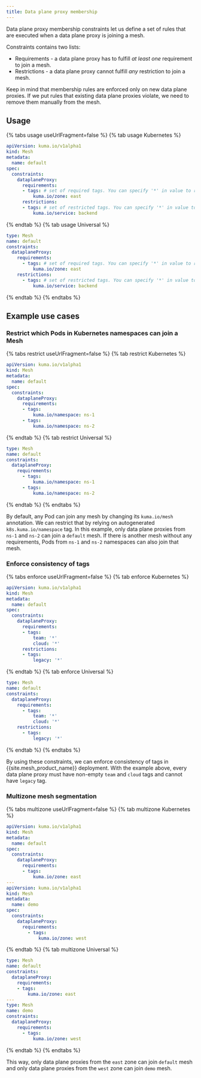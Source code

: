 ```yaml
---
title: Data plane proxy membership
---
```


Data plane proxy membership constraints let us define a set of rules that are executed when a data plane proxy is joining a mesh.

Constraints contains two lists:

* Requirements - a data plane proxy has to fulfill _at least one_ requirement to join a mesh.
* Restrictions - a data plane proxy cannot fulfill _any_ restriction to join a mesh.

Keep in mind that membership rules are enforced only on new data plane proxies.
If we put rules that existing data plane proxies violate, we need to remove them manually from the mesh.

## Usage

{% tabs usage useUrlFragment=false %}
{% tab usage Kubernetes %}
```yaml
apiVersion: kuma.io/v1alpha1
kind: Mesh
metadata:
  name: default
spec:
  constraints:
    dataplaneProxy:
      requirements:
      - tags: # set of required tags. You can specify '*' in value to require non-empty value of tag
          kuma.io/zone: east
      restrictions:
      - tags: # set of restricted tags. You can specify '*' in value to restrict tag with any value
          kuma.io/service: backend
```
{% endtab %}
{% tab usage Universal %}
```yaml
type: Mesh
name: default
constraints:
  dataplaneProxy:
    requirements:
      - tags: # set of required tags. You can specify '*' in value to require non-empty value of tag
          kuma.io/zone: east
    restrictions:
      - tags: # set of restricted tags. You can specify '*' in value to restrict tag with any value
          kuma.io/service: backend
```
{% endtab %}
{% endtabs %}

## Example use cases

### Restrict which Pods in Kubernetes namespaces can join a Mesh

{% tabs restrict useUrlFragment=false %}
{% tab restrict Kubernetes %}
```yaml
apiVersion: kuma.io/v1alpha1
kind: Mesh
metadata:
  name: default
spec:
  constraints:
    dataplaneProxy:
      requirements:
      - tags:
          kuma.io/namespace: ns-1
      - tags:
          kuma.io/namespace: ns-2
```
{% endtab %}
{% tab restrict Universal %}
```yaml
type: Mesh
name: default
constraints:
  dataplaneProxy:
    requirements:
      - tags:
          kuma.io/namespace: ns-1
      - tags:
          kuma.io/namespace: ns-2
```
{% endtab %}
{% endtabs %}

By default, any Pod can join any mesh by changing its `kuma.io/mesh` annotation.
We can restrict that by relying on autogenerated `k8s.kuma.io/namespace` tag.
In this example, only data plane proxies from `ns-1` and `ns-2` can join a `default` mesh.
If there is another mesh without any requirements, Pods from `ns-1` and `ns-2` namespaces can also join that mesh.

### Enforce consistency of tags

{% tabs enforce useUrlFragment=false %}
{% tab enforce Kubernetes %}
```yaml
apiVersion: kuma.io/v1alpha1
kind: Mesh
metadata:
  name: default
spec:
  constraints:
    dataplaneProxy:
      requirements:
      - tags:
          team: '*'
          cloud: '*'
      restrictions:
      - tags:
          legacy: '*'
```
{% endtab %}
{% tab enforce Universal %}
```yaml
type: Mesh
name: default
constraints:
  dataplaneProxy:
    requirements:
      - tags:
          team: '*'
          cloud: '*'
    restrictions:
      - tags:
          legacy: '*'
```
{% endtab %}
{% endtabs %}

By using these constraints, we can enforce consistency of tags in {{site.mesh_product_name}} deployment.
With the example above, every data plane proxy must have non-empty `team` and `cloud` tags and cannot have `legacy` tag.

### Multizone mesh segmentation

{% tabs multizone useUrlFragment=false %}
{% tab multizone Kubernetes %}
```yaml
apiVersion: kuma.io/v1alpha1
kind: Mesh
metadata:
  name: default
spec:
  constraints:
    dataplaneProxy:
      requirements:
      - tags:
          kuma.io/zone: east
---
apiVersion: kuma.io/v1alpha1
kind: Mesh
metadata:
  name: demo
spec:
  constraints:
    dataplaneProxy:
      requirements:
        - tags:
            kuma.io/zone: west
```
{% endtab %}
{% tab multizone Universal %}
```yaml
type: Mesh
name: default
constraints:
  dataplaneProxy:
    requirements:
    - tags:
        kuma.io/zone: east
---
type: Mesh
name: demo
constraints:
  dataplaneProxy:
    requirements:
      - tags:
          kuma.io/zone: west
```
{% endtab %}
{% endtabs %}

This way, only data plane proxies from the `east` zone can join `default` mesh and only data plane proxies from the `west` zone can join `demo` mesh. 
